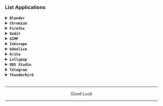 ### List Applications

<details><summary><code><b>Blender</b></code></summary></br>

```
pacman -S blender
```
</details>

<details><summary><code><b>Chromium</b></code></summary></br>

[> Click Here <](https://github.com/wahasa/Arch/blob/main/Apps/Chromiumfix.md#fixed-chromium-on-fedora)
</details>

<details><summary><code><b>Firefox</b></code></summary></br>

[> Click Here <](https://github.com/wahasa/Arch/blob/main/Apps/Firefoxfix.md#fixed-firefox-on-fedora)
</details>

<details><summary><code><b>Gedit</b></code></summary></br>

```
pacman -S gedit
```
</details>

<details><summary><code><b>GIMP</b></code></summary></br>

```
pacman -S gimp
```
</details>

<details><summary><code><b>Inkscape</b></code></summary></br>

```
pacman -S inkscape
```
</details>

<details><summary><code><b>Kdenlive</b></code></summary></br>

```
pacman -S kdenlive
```
</details>

<details><summary><code><b>Krita</b></code></summary></br>

```
pacman -S krita
```
</details>

<details><summary><code><b>Lollypop</b></code></summary></br>

```
pacman -S lollypop
```
</details>

<details><summary><code><b>OBS Studio</b></code></summary></br>

```
pacman -S obs-studio
```
</details>

<details><summary><code><b>Telegram</b></code></summary></br>

```
pacman -S telegram-desktop
```
</details>

<details><summary><code><b>Thunderbird</b></code></summary></br>

```
pacman -S thunderbird
```
</details>
</br>

---
<p align="center">Good Luck</p>

---
